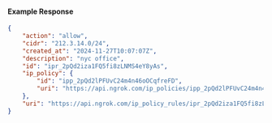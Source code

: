 <!-- Code generated for API Clients. DO NOT EDIT. -->

#### Example Response

```json
{
	"action": "allow",
	"cidr": "212.3.14.0/24",
	"created_at": "2024-11-27T10:07:07Z",
	"description": "nyc office",
	"id": "ipr_2pQd2iza1FQ5fi8zLNMS4eY8yAs",
	"ip_policy": {
		"id": "ipp_2pQd2lPFUvC24m4n46oOCqfreFD",
		"uri": "https://api.ngrok.com/ip_policies/ipp_2pQd2lPFUvC24m4n46oOCqfreFD"
	},
	"uri": "https://api.ngrok.com/ip_policy_rules/ipr_2pQd2iza1FQ5fi8zLNMS4eY8yAs"
}
```
